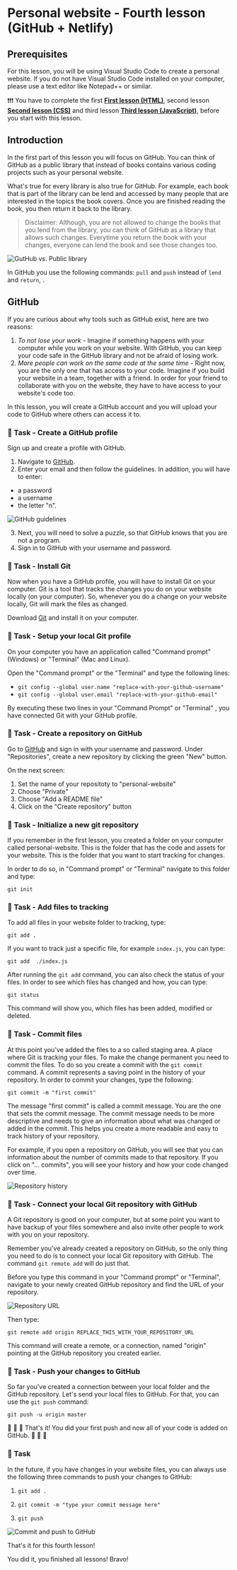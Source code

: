 # Personal website - Fourth lesson (GitHub + Netlify)

## Prerequisites

For this lesson, you will be using Visual Studio Code to create a personal website.
If you do not have Visual Studio Code installed on your computer, please use a text editor like Notepad++ or similar.

❗❗❗ You have to complete the first [**First lesson (HTML)**](./first-lesson.md), second lesson [**Second lesson (CSS)**](./second-lesson.md) and third lesson [**Third lesson (JavaScript)**](./third-lesson.md), before you start with this lesson.

## Introduction

In the first part of this lesson you will focus on GitHub. You can think of GitHub as a public library that instead of books contains various coding projects such as your personal website. 

What's true for every library is also true for GitHub. For example, each book that is part of the library can be lend and accessed by many people that are interested in the topics the book covers. Once you are finished reading the book, you then return it back to the library. 
> Disclaimer:  Although, you are not allowed to change the books that you lend from the library, you can think of GitHub as a library that allows such changes. Everytime you return the book with your changes, everyone can lend the book and see those changes too.

![GutHub vs. Public library](./assets/Github-Library.png)

In GitHub you use the following commands: `pull` and `push` instead of `lend` and `return`, .

## GitHub

If you are curious about why tools such as GitHub exist, here are two reasons:
1. *To not lose your work* - Imagine if something happens with your computer while you work on your website. With GitHub, you can keep your code safe in the GitHub library and not be afraid of losing work.  
2. *More people can work on the same code at the same time* - Right now, you are the only one that has access to your code. Imagine if you build your website in a team, together with a friend. In order for your friend to collaborate with you on the website, they have to have access to your website's code too.

In this lesson, you will create a GitHub account and you will upload your code to GitHub where others can access it to.

### 📝 Task - Create a GitHub profile 

Sign up and create a profile with GitHub.

1. Navigate to [GitHub](https://github.com/signup).
2. Enter your email and then follow the guidelines. 
In addition, you will have to enter:
* a password
* a username
* the letter "n". 

![GitHub guidelines](./assets/github-guidelines.png)

3. Next, you will need to solve a puzzle, so that GitHub knows that you are not a program.
4. Sign in to GitHub with your username and password.

### 📝 Task - Install Git

Now when you have a GitHub profile, you will have to install Git on your computer. Git is a tool that tracks the changes you do on your website locally (on your computer). So, whenever you do a change on your website locally, Git will mark the files as changed.

Download [Git](https://git-scm.com/downloads) and install it on your computer.

### 📝 Task - Setup your local Git profile

On your computer you have an application called "Command prompt" (Windows) or "Terminal" (Mac and Linux). 

Open the "Command prompt" or the "Terminal" and type the following lines:

* ``` git config --global user.name "replace-with-your-github-username" ```
* ``` git config --global user.email "replace-with-your-github-email" ```

By executing these two lines in your "Command Prompt" or "Terminal" , you have connected Git with your GitHub profile. 

### 📝 Task - Create a repository on GitHub

Go to [GitHub](https://github.com) and sign in with your username and password. Under "Repositories", create a new repository by clicking the green "New" button. 

On the next screen:

1. Set the name of your repositoty to "personal-website"
2. Choose "Private"
3. Choose "Add a README file"
4. Click on the  "Create repository" button

### 📝 Task - Initialize a new git repository

If you remember in the first lesson, you created a folder on your computer called personal-website. This is the folder that has the code and assets for your website. This is the folder that you want to start tracking for changes.

In order to do so, in "Command prompt" or "Terminal" navigate to this folder and type:

``` git init ```

### 📝 Task - Add files to tracking

To add all files in your website folder to tracking, type:

``` git add . ```

If you want to track just a specific file, for example `index.js`, you can type:

``` git add  ./index.js ```

After running the `git add` command, you can also check the status of your files. In order to see which files has changed and how, you can type:

``` git status ```

This command will show you, which files has been added, modified or deleted. 

### 📝 Task - Commit files

At this point you've added the files to a so called staging area. A place where Git is tracking your files. To make the change permanent you need to commit the files. To do so you create a commit with the `git commit` command. A commit represents a saving point in the history of your repository. In order to commit your changes, type the following:

``` git commit -m "first commit" ```

The message "first commit" is called a commit message. You are the one that sets the commit message. The commit message needs to be more descriptive and needs to give an information about what was changed or added in the commit. This helps you create a more readable and easy to track history of your repository. 

For example, if you open a repository on GitHub, you will see that you can information about the number of commits made to that repository. If you click on  "... commits", you will see your history and how your code changed over time.

![Repository history](./assets/repository-commits.png)

### 📝 Task - Connect your local Git repository with GitHub

A Git repository is good on your computer, but at some point you want to have backup of your files somewhere and also invite other people to work with you on your repository.

Remember you've already created a repository on GitHub, so the only thing you need to do is to connect your local Git repository with GitHub. The command `git remote add` will do just that.

Before you type this command in your "Command prompt" or "Terminal", navigate to your newly created GitHub repository and find the URL of your repository.

![Repository URL](./assets/repository-htpps.png)

Then type:

`git remote add origin REPLACE_THIS_WITH_YOUR_REPOSITORY_URL`

This command will create a remote, or a connection, named "origin" pointing at the GitHub repository you created earlier.

### 📝 Task - Push your changes to GitHub

So far you've created a connection between your local folder and the GitHub repository. Let's send your local files to GitHub. For that, you can use the `git push` command:

``` git push -u origin master ```

💫 💫 💫 That's it! You did your first push and now all of your code is added on GitHub. 💫 💫 💫 

### 📝 Task

In the future, if you have changes in your website files, you can always use the following three commands to push your changes to GitHub:

1. `git add .`

2. `git commit -m "type your commit message here"`

3. `git push`

![Commit and push to GitHub](./assets/Github-Flow.png)

That's it for this fourth lesson!

You did it, you finished all lessons! Bravo!




